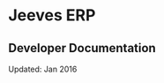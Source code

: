 <div id="frontpage">
	<div id="frontpage-main">
		<h1 class="frontpage-title">
			Jeeves ERP
		</h1>
		<h2 class="frontpage-subtitle">
			Developer Documentation
		</h2>
	</div>
	<div id="frontpage-footer">
		<p>Updated: Jan 2016</p>
	</div>
</div>
